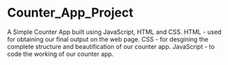 # Counter_App_Project
A Simple Counter App built using JavaScript, HTML and CSS.
HTML - used for obtaining our final output on the web page.
CSS - for desgining the complete structure and beautification of our counter app.
JavaScript - to code the working of our counter app.
